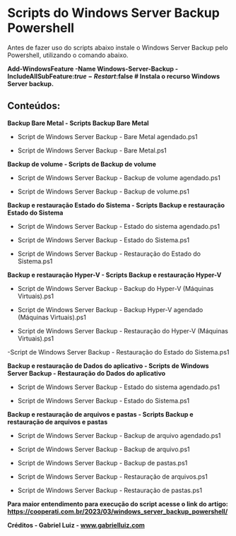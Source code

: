 # Scripts do Windows Server Backup Powershell

Antes de fazer uso do scripts abaixo instale o Windows Server Backup pelo Powershell, utilizando o comando abaixo.

**Add-WindowsFeature -Name Windows-Server-Backup -IncludeAllSubFeature:$true -Restart:$false # Instala o recurso Windows Server backup.**

## **Conteúdos:**


**Backup Bare Metal - Scripts Backup Bare Metal**

- Script de Windows Server Backup - Bare Metal agendado.ps1

* Script de Windows Server Backup - Bare Metal.ps1
 

**Backup de volume - Scripts de Backup de volume**

- Script de Windows Server Backup - Backup de volume agendado.ps1

- Script de Windows Server Backup - Backup de volume.ps1



**Backup e restauração Estado do Sistema - Scripts Backup e restauração Estado do Sistema**

- Script de Windows Server Backup - Estado do sistema agendado.ps1

- Script de Windows Server Backup - Estado do Sistema.ps1

- Script de Windows Server Backup - Restauração do Estado do Sistema.ps1



**Backup e restauração Hyper-V - Scripts Backup e restauração Hyper-V**

- Script de Windows Server Backup -  Backup do Hyper-V (Máquinas Virtuais).ps1

- Script de Windows Server Backup - Backup Hyper-V agendado (Máquinas Virtuais).ps1

- Script de Windows Server Backup - Restauração do Hyper-V (Máquinas Virtuais).ps1

-Script de Windows Server Backup - Restauração do Estado do Sistema.ps1


**Backup e restauração de Dados do aplicativo - Scripts de Windows Server Backup - Restauração do Dados do aplicativo**

- Script de Windows Server Backup - Estado do sistema agendado.ps1

- Script de Windows Server Backup - Estado do Sistema.ps1


**Backup e restauração de arquivos e pastas - Scripts Backup e restauração de arquivos e pastas**

- Script de Windows Server Backup - Backup de arquivo agendado.ps1

- Script de Windows Server Backup - Backup de arquivo.ps1

- Script de Windows Server Backup - Backup de pastas.ps1

- Script de Windows Server Backup - Restauração de arquivos.ps1

- Script de Windows Server Backup - Restauração de pastas.ps1


**Para maior entendimento para execução do script acesse o link do artigo: https://cooperati.com.br/2023/03/windows_server_backup_powershell/**

**Créditos - Gabriel Luiz - www.gabrielluiz.com**
